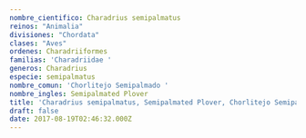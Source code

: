 ```yaml
---
nombre_cientifico: Charadrius semipalmatus
reinos: "Animalia"
divisiones: "Chordata"
clases: "Aves"
ordenes: Charadriiformes
familias: 'Charadriidae '
generos: Charadrius
especie: semipalmatus
nombre_comun: 'Chorlitejo Semipalmado '
nombre_ingles: Semipalmated Plover
title: 'Charadrius semipalmatus, Semipalmated Plover, Chorlitejo Semipalmado '
draft: false
date: 2017-08-19T02:46:32.000Z
---
```


